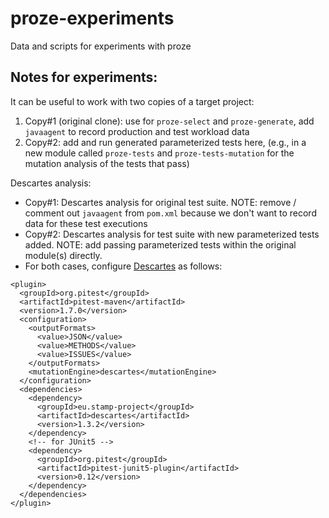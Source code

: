 # proze-experiments
Data and scripts for experiments with proze

## Notes for experiments:
It can be useful to work with two copies of a target project:
1. Copy#1 (original clone): use for `proze-select` and `proze-generate`, add `javaagent` to record production and test workload data
2. Copy#2: add and run generated parameterized tests here, (e.g., in a new module called `proze-tests` and `proze-tests-mutation` for the mutation analysis of the tests that pass)

Descartes analysis:
- Copy#1: Descartes analysis for original test suite. NOTE: remove / comment out `javaagent` from `pom.xml` because we don't want to record data for these test executions
- Copy#2: Descartes analysis for test suite with new parameterized tests added. NOTE: add passing parameterized tests within the original module(s) directly.
- For both cases, configure [Descartes](https://github.com/STAMP-project/pitest-descartes) as follows:

```
<plugin>
  <groupId>org.pitest</groupId>
  <artifactId>pitest-maven</artifactId>
  <version>1.7.0</version>
  <configuration>
    <outputFormats>
      <value>JSON</value>
      <value>METHODS</value>
      <value>ISSUES</value>
    </outputFormats>
    <mutationEngine>descartes</mutationEngine>
  </configuration>
  <dependencies>
    <dependency>
      <groupId>eu.stamp-project</groupId>
      <artifactId>descartes</artifactId>
      <version>1.3.2</version>
    </dependency>
    <!-- for JUnit5 -->
    <dependency>
      <groupId>org.pitest</groupId>
      <artifactId>pitest-junit5-plugin</artifactId>
      <version>0.12</version>
    </dependency>
  </dependencies>
</plugin>
``` 

